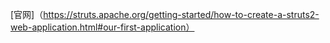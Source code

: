 
[官网]（https://struts.apache.org/getting-started/how-to-create-a-struts2-web-application.html#our-first-application）
